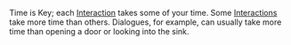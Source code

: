Time is Key; each [Interaction](Interaction.md) takes some of your time. Some [Interactions](Interaction.md) take more time than others. Dialogues, for example, can usually take more time than opening a door or looking into the sink.